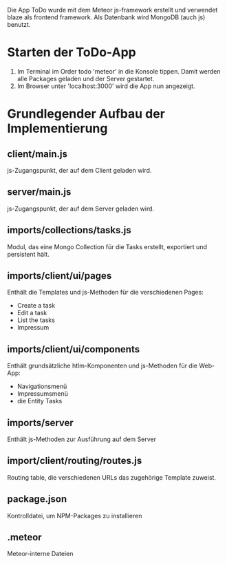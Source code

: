 Die App ToDo wurde mit dem Meteor js-framework erstellt und verwendet blaze als frontend framework.
Als Datenbank wird MongoDB (auch js) benutzt.


# Starten der ToDo-App
1. Im Terminal im Order todo 'meteor' in die Konsole tippen. Damit werden alle Packages geladen und der Server gestartet.
1. Im Browser unter 'localhost:3000' wird die App nun angezeigt.

# Grundlegender Aufbau der Implementierung
## client/main.js
js-Zugangspunkt, der auf dem Client geladen wird.
## server/main.js
js-Zugangspunkt, der auf dem Server geladen wird.
## imports/collections/tasks.js
Modul, das eine Mongo Collection für die Tasks erstellt, exportiert und persistent hält.
## imports/client/ui/pages
Enthält die Templates und js-Methoden für die verschiedenen Pages:
* Create a task
* Edit a task
* List the tasks
* Impressum
## imports/client/ui/components
Enthält grundsätzliche htlm-Komponenten und js-Methoden für die Web-App:
* Navigationsmenü
* Impressumsmenü
* die Entity Tasks
## imports/server
Enthält js-Methoden zur Ausführung auf dem Server
## import/client/routing/routes.js
Routing table, die verschiedenen URLs das zugehörige Template zuweist.
## package.json
Kontrolldatei, um NPM-Packages zu installieren
## .meteor
Meteor-interne Dateien

